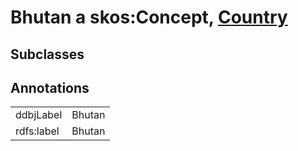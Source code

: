 # Bhutan a skos:Concept, [Country](/0.1/Country)

## Subclasses

## Annotations

|||
|-----|-----|
|ddbjLabel|Bhutan|
|rdfs:label|Bhutan|

